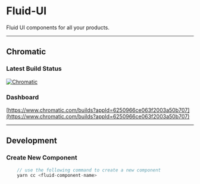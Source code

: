 # Fluid-UI

Fluid UI components for all your products.

---

## Chromatic

### Latest Build Status

[![Chromatic](https://github.com/CreatorsView/fluid-ui/actions/workflows/chromatic.yml/badge.svg)](https://github.com/CreatorsView/fluid-ui/actions/workflows/chromatic.yml)

### Dashboard

[https://www.chromatic.com/builds?appId=6250966ce063f2003a50b707](https://www.chromatic.com/builds?appId=6250966ce063f2003a50b707)

---

## Development

### Create New Component

```typescript
    // use the following command to create a new component
    yarn cc <fluid-component-name>
```
